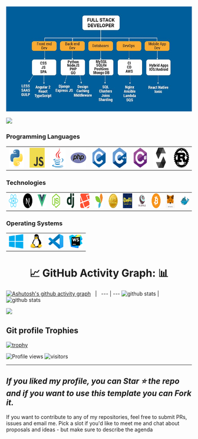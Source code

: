 ![](./src/header_.png)
<p>
  <a href="https://github.com/ninja-1337"><img src="https://readme-typing-svg.herokuapp.com/?lines=Hi+there+👋,+I+am+Valentyn+Panichevnyi;+Welcome+to+My+GitHub+Profile!;Full%20Stack%20Developer;BlockChain%20Developer;Penetration+tester;8%2B%20years%20of%20coding%20experience;Always%20learning%20new%20skills&font=Roboto&center=true&width=850&height=120&color=58a6ff&vCenter=true&size=45%22"></a>
</p>




<h3 align="left">Programming Languages</h3>
<table>
  <tr>
    <td><img src="https://github.com/devicons/devicon/blob/master/icons/python/python-original.svg" alt="python" width="55" height="55"/></td>
    <td><img src="https://github.com/devicons/devicon/blob/master/icons/javascript/javascript-original.svg" alt="javascript" width="55" height="55"/></td>
    <td><img src="https://github.com/devicons/devicon/blob/master/icons/java/java-original.svg" alt="java" width="55" height="55"/></td>
    <td><img src="https://github.com/devicons/devicon/blob/master/icons/php/php-original.svg" alt="php" width="55" height="55"/></td>
    <td><img src="https://github.com/devicons/devicon/blob/master/icons/c/c-original.svg" alt="c" width="55" height="55"/></td>
    <td><img src="https://github.com/devicons/devicon/blob/master/icons/cplusplus/cplusplus-original.svg" alt="c++" width="55" height="55"/></td>
    <td><img src="https://github.com/devicons/devicon/blob/master/icons/csharp/csharp-original.svg" alt="c#" width="55" height="55"/></td>
    <td><img src="https://github.com/devicons/devicon/blob/master/icons/solidity/solidity-original.svg" alt="solidity" width="55" height="55"/></td>
    <td><img src="https://github.com/devicons/devicon/blob/master/icons/rust/rust-plain.svg" alt="rust" width="55" height="55"/></td>
  </tr>  
</table>
  
<h3 align="left">Technologies</h3>
<table>
  <tr>
    <td><img src="https://github.com/devicons/devicon/blob/master/icons/react/react-original.svg" alt="react" width="40" height="40"/></td>
    <td><img src="https://github.com/devicons/devicon/blob/master/icons/nextjs/nextjs-original.svg" alt="nextjs" width="40" height="40"/></td>
    <td><img src="https://github.com/devicons/devicon/blob/master/icons/vuejs/vuejs-original.svg" alt="vuejs" width="40" height="40"/></td>
    <td><img src="https://github.com/devicons/devicon/blob/master/icons/nodejs/nodejs-original.svg" alt="nodejs" width="40" height="40"/></td>
    <td><img src="https://github.com/devicons/devicon/blob/master/icons/django/django-plain.svg" alt="django" width="40" height="40"/></td>
    <td><img src="https://github.com/devicons/devicon/blob/master/icons/laravel/laravel-plain.svg" alt="laravel" width="40" height="40"/></td>
    <td><img src="https://github.com/devicons/devicon/blob/master/icons/yii/yii-original.svg" alt="yii" width="40" height="40"/></td>
    <td><img src="https://github.com/sunmoon11100/profile/blob/main/icons/icon_nft.png" alt="nft" width="40" height="40"/></td>
    <td><img src="https://github.com/sunmoon11100/profile/blob/main/icons/icon_defi.png" alt="defi" width="40" height="40"/></td>
    <td><img src="https://github.com/sunmoon11100/profile/blob/main/icons/icon_truffle.png" alt="truffle" width="40" height="40"/></td>
    <td><img src="https://github.com/sunmoon11100/profile/blob/main/icons/icon_bitcoin.png" alt="bitcoin" width="40" height="40"/></td>
    <td><img src="https://github.com/sunmoon11100/profile/blob/main/icons/icon_metamask.png" alt="metamask" width="40" height="40"/></td>
    <td><img src="https://github.com/devicons/devicon/blob/master/icons/docker/docker-original.svg" alt="docker" width="40" height="40"/></td>
  </tr>  
</table>

<h3 align="left">Operating Systems</h3>
<table>
  <tr>
  <td><img src="https://github.com/devicons/devicon/blob/master/icons/windows8/windows8-original.svg" alt="windows" width="40" height="40"/></td>
  <td><img src="https://github.com/devicons/devicon/blob/master/icons/linux/linux-original.svg" alt="inux" width="40" height="40"/></td>
  <td><img src="https://github.com/devicons/devicon/blob/master/icons/vscode/vscode-original.svg" alt="vscode" width="40" height="40"/></td>
  <td><img src="https://github.com/devicons/devicon/blob/master/icons/webstorm/webstorm-original.svg" alt="webstorm" width="40" height="40"/></td>
  </tr>  
</table>

<!--   GitHub stats graph -->
<h1 align="center">📈 GitHub Activity Graph: 📊</h1>

[![Ashutosh's github activity graph](https://github-readme-activity-graph.vercel.app/graph?username=Panichevnyi&theme=dracula)](https://github.com/ashutosh00710/github-readme-activity-graph)
 &nbsp; | &nbsp;
--- | --- 
![github stats](https://github-readme-stats.vercel.app/api?username=Panichevnyi&show_icons=true&theme=github_dark&include_all_commits=true) | ![github stats](https://github-readme-stats.vercel.app/api/top-langs/?username=Panichevnyi&theme=github_dark&layout=compact)

<p>
  <img src="https://github-readme-streak-stats.herokuapp.com?user=kroim&theme=dark&date_format=j%2Fn%5B%2FY%5D" />
</p>


## Git profile Trophies
<p> 
  <a href="https://github.com/ryo-ma/github-profile-trophy"><img src="https://github-profile-trophy.vercel.app/?username=Panichevnyi&layout=compact&theme=algolia" alt="trophy" width="700px"/></a> 
</p>

<p>
  <img src="https://gpvc.arturio.dev/ninja-1337" alt="Profile views"/>
  <img src="https://visitor-badge.laobi.icu/badge?page_id=ninja-1337.ninja-1337" alt="visitors"/>
</p>

---
  *If you liked my profile, you can Star ⭐ the repo and if you want to use this template you can Fork it.*
---


If you want to contribute to any of my repositories, feel free to submit PRs, issues and email me. Pick a slot if you'd like to meet me and chat about proposals and ideas - but make sure to describe the agenda
  
